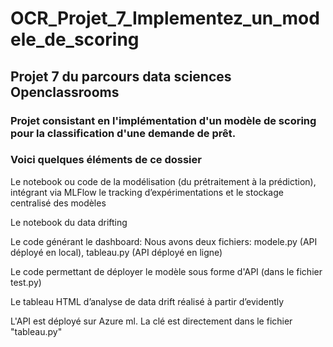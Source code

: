 # OCR_Projet_7_Implementez_un_modele_de_scoring
## Projet 7 du parcours data sciences Openclassrooms
### Projet consistant en l'implémentation d'un modèle de scoring pour la classification d'une demande de prêt.
### Voici quelques éléments de ce dossier
Le notebook ou code de la modélisation (du prétraitement à la prédiction), intégrant via MLFlow le tracking d’expérimentations et le stockage centralisé des modèles

Le notebook du data drifting

Le code générant le dashboard: Nous avons deux fichiers: modele.py (API déployé en local), tableau.py (API déployé en ligne)

Le code permettant de déployer le modèle sous forme d'API (dans le fichier test.py)

Le tableau HTML d’analyse de data drift réalisé à partir d’evidently

L'API est déployé sur Azure ml. La clé est directement dans le fichier "tableau.py"
